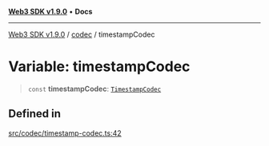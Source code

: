[**Web3 SDK v1.9.0**](../../../README.md) • **Docs**

***

[Web3 SDK v1.9.0](../../../globals.md) / [codec](../README.md) / timestampCodec

# Variable: timestampCodec

> `const` **timestampCodec**: [`TimestampCodec`](../classes/TimestampCodec.md)

## Defined in

[src/codec/timestamp-codec.ts:42](https://github.com/Mystic-Nayy/alephium-web3/blob/ee41f5e0e7d7fb0b155fe62f05b2ac03772895ca/packages/web3/src/codec/timestamp-codec.ts#L42)
